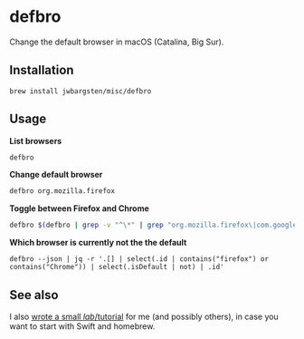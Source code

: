 # defbro

Change the default browser in macOS (Catalina, Big Sur).

## Installation

```
brew install jwbargsten/misc/defbro
```

## Usage

**List browsers**

```sh
defbro
```

**Change default browser**

```sh
defbro org.mozilla.firefox
```

**Toggle between Firefox and Chrome**

```bash
defbro $(defbro | grep -v "^\*" | grep "org.mozilla.firefox\|com.google.Chrome" | cut -d " " -f3)
```

**Which browser is currently not the the default**

```
defbro --json | jq -r '.[] | select(.id | contains("firefox") or contains("Chrome")) | select(.isDefault | not) | .id'
```

## See also

I also
[wrote a small _lab_/tutorial](https://bargsten.org/wissen/publish-swift-app-via-homebrew/)
for me (and possibly others), in case you want to start with Swift and homebrew.
